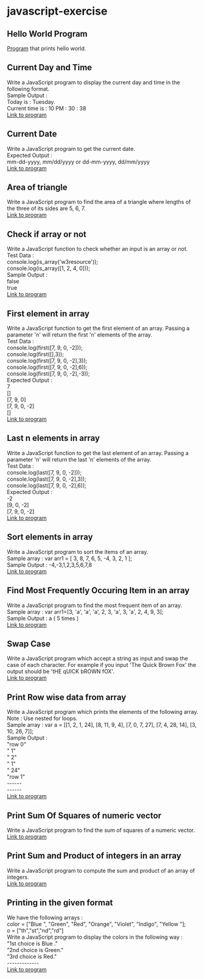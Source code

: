 # javascript-exercise

## Hello World Program
[Program](/helloWorld.js) that prints hello world.

## Current Day and Time
Write a JavaScript program to display the current day and time in the following format.<br/>
Sample Output :<br/> Today is : Tuesday.<br/>
Current time is : 10 PM : 30 : 38<br/>
[Link to program](/currentDayAndTime.js)

## Current Date
Write a JavaScript program to get the current date.<br/>
Expected Output : <br/>
mm-dd-yyyy, mm/dd/yyyy or dd-mm-yyyy, dd/mm/yyyy<br/>
[Link to program](/currentDate.js)

## Area of triangle
Write a JavaScript program to find the area of a triangle where lengths of the three of its sides are 5, 6, 7.<br/>
[Link to program](/areaOfTriangle.js)

## Check if array or not
Write a JavaScript function to check whether an input is an array or not. <br/>
Test Data :<br/>
console.log(is_array('w3resource'));<br/>
console.log(is_array([1, 2, 4, 0]));<br/>
Sample Output :<br/>
false<br/>
true<br/>
[Link to program](/checkIsAnArray.js)

## First element in array
Write a JavaScript function to get the first element of an array. Passing a parameter 'n' will return the first 'n' elements of the array. <br/>
Test Data : <br/>
console.log(first([7, 9, 0, -2]));<br/>
console.log(first([],3));<br/>
console.log(first([7, 9, 0, -2],3));<br/>
console.log(first([7, 9, 0, -2],6));<br/>
console.log(first([7, 9, 0, -2],-3));<br/>
Expected Output :<br/>
7<br/>
[]<br/>
[7, 9, 0]<br/>
[7, 9, 0, -2]<br/>
[]<br/>
[Link to program](/firstElementInArray.js)

## Last n elements in array
Write a JavaScript function to get the last element of an array. Passing a parameter 'n' will return the last 'n' elements of the array. <br/>
Test Data :<br/>
console.log(last([7, 9, 0, -2]));<br/>
console.log(last([7, 9, 0, -2],3));<br/>
console.log(last([7, 9, 0, -2],6));<br/>
Expected Output :<br/>
-2<br/>
[9, 0, -2]<br/>
[7, 9, 0, -2]<br/>
[Link to program](/lastNElementsInArray.js)

## Sort elements in array
Write a JavaScript program to sort the items of an array.<br/>
Sample array : var arr1 = [ 3, 8, 7, 6, 5, -4, 3, 2, 1 ];<br/>
Sample Output : -4,-3,1,2,3,5,6,7,8<br/>
[Link to program](/sortElementsInArray.js)

## Find Most Frequently Occuring Item in an array
Write a JavaScript program to find the most frequent item of an array. <br/>
Sample array : var arr1=[3, 'a', 'a', 'a', 2, 3, 'a', 3, 'a', 2, 4, 9, 3]; <br/>
Sample Output : a ( 5 times ) <br/>
[Link to program](/mostFrequentInAnArray.js)

## Swap Case 
Write a JavaScript program which accept a string as input and swap the case of each character. For example if you input 'The Quick Brown Fox' the output should be 'tHE qUICK bROWN fOX'.<br/>
[Link to program](/swapCase.js)

## Print Row wise data from array
Write a JavaScript program which prints the elements of the following array. <br/>
Note : Use nested for loops.<br/>
Sample array : var a = [[1, 2, 1, 24], [8, 11, 9, 4], [7, 0, 7, 27], [7, 4, 28, 14], [3, 10, 26, 7]];<br/>
Sample Output :<br/>
"row 0"<br/>
" 1"<br/>
" 2"<br/>
" 1"<br/>
" 24"<br/>
"row 1"<br/>
------<br/>
------<br/>
[Link to program](/printPatternOfArray.js)

## Print Sum Of Squares of numeric vector
Write a JavaScript program to find the sum of squares of a numeric vector.<br/>
[Link to program](/sumOfSquares.js)

## Print Sum and Product of integers in an array
Write a JavaScript program to compute the sum and product of an array of integers.<br/>
[Link to program](/sumAndProduct.js)

## Printing in the given format
We have the following arrays : <br/>
color = ["Blue ", "Green", "Red", "Orange", "Violet", "Indigo", "Yellow "];<br/>
o = ["th","st","nd","rd"]<br/>
Write a JavaScript program to display the colors in the following way :<br/>
"1st choice is Blue ."<br/>
"2nd choice is Green."<br/>
"3rd choice is Red."<br/>
------------- <br/>
[Link to program](/ordinalDisplayOfColors.js)